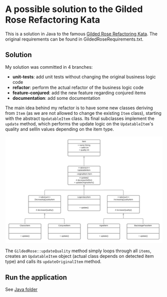 # A possible solution to the Gilded Rose Refactoring Kata

This is a solution in Java to the famous [Gilded Rose Refactoring Kata](https://github.com/emilybache/GildedRose-Refactoring-Kata).
The original requirements can be found in GildedRoseRequirements.txt.

## Solution

My solution was committed in 4 branches:
* **unit-tests**: add unit tests without changing the original business logic code
* **refactor**: perform the actual refactor of the business logic code
* **feature-conjured**: add the new feature regarding conjured items
* **documentation**: add some documentation

The main idea behind my refactor is to have some new classes deriving from `Item` (as we are not allowed to change the existing `Item` class), starting with the abstract `UpdatableItem` class.
Its final subclasses implement the `update` method, which performs the update logic on the `UpdatableItem`'s quality and sellIn values depending on the item type.

![class diagram](GildedRoseClassUML.png?raw=true "class diagram")

The `GildedRose::updateQuality` method simply loops through all `items`, creates an `UpdatableItem` object (actual class depends on detected item type) and calls its `updateOriginalItem` method.

## Run the application

See [Java folder](Java)